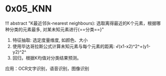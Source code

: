 # 0x05_KNN

!!! abstract "K最近邻(k-nearest neighbours): 选取离得最近的K个元素，根据哪种分类的元素最多, 对某未知元素进行{==分类==}"

1. 特征抽取: 选定度量维度, 如颜色、大小
2. 使用毕达哥拉斯公式计算未知元素与每个元素的距离: √(x1-x2)^2^+(y1-y2)^2^
3. 回归，根据K均值对分类结果预测。

应用：OCR文字识别，语音识别，图像识别
